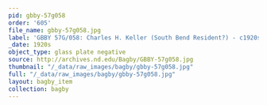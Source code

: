 ```yaml
---
pid: gbby-57g058
order: '605'
file_name: gbby-57g058.jpg
label: 'GBBY 57G/058: Charles H. Keller (South Bend Resident?) - c1920s'
_date: 1920s
object_type: glass plate negative
source: http://archives.nd.edu/Bagby/GBBY-57g058.jpg
thumbnail: "/_data/raw_images/bagby/gbby-57g058.jpg"
full: "/_data/raw_images/bagby/gbby-57g058.jpg"
layout: bagby_item
collection: bagby
---
```

